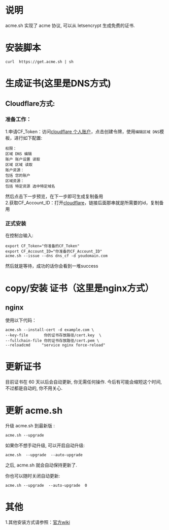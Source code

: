 # 说明
acme.sh 实现了 acme 协议, 可以从 letsencrypt 生成免费的证书.
# 安装脚本
```
curl  https://get.acme.sh | sh
```
# 生成证书(这里是DNS方式)
## Cloudflare方式:  
### 准备工作：   
1.申请CF_Token：访问[cloudflare 个人账户](https://dash.cloudflare.com/profile/api-tokens)，点击创建令牌，使用`编辑区域 DNS`模板，进行如下配置:
```
权限：
区域 DNS 编辑
账户 账户设置 读取
区域 区域 读取
账户资源：
包括 您的账户
区域资源：
包括 特定资源 选中特定域名
```
然后点击下一步预览，在下一步即可生成复制备用  
2.获取CF_Account_ID：打开[cloudflare](https://dash.cloudflare.com/)，链接后面那串就是所需要的id，复制备用

### 正式安装
在控制台输入:
```
export CF_Token="你准备的CF_Token"
export CF_Account_ID="你准备的CF_Account_ID"
acme.sh --issue --dns dns_cf -d youdomain.com
```
然后就是等待，成功的话你会看到一堆success

# copy/安装 证书（这里是nginx方式）
## nginx
使用以下代码：
```
acme.sh --install-cert -d example.com \
--key-file       你的证书存放路径/cert.key  \
--fullchain-file 你的证书存放路径/cert.pem \
--reloadcmd     "service nginx force-reload"
```

# 更新证书
目前证书在 60 天以后会自动更新, 你无需任何操作. 今后有可能会缩短这个时间, 不过都是自动的, 你不用关心.

# 更新 acme.sh
升级 acme.sh 到最新版 :

```
acme.sh --upgrade
```
如果你不想手动升级, 可以开启自动升级:

```
acme.sh  --upgrade  --auto-upgrade
```
之后, acme.sh 就会自动保持更新了.

你也可以随时关闭自动更新:

```
acme.sh --upgrade  --auto-upgrade  0
```

# 其他
1.其他安装方式请参照：[官方wiki](https://github.com/acmesh-official/acme.sh/wiki/%E8%AF%B4%E6%98%8E)